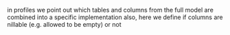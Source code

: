 in profiles we point out which tables and columns from the full model are combined into a specific implementation
also, here we define if columns are nillable (e.g. allowed to be empty) or not
